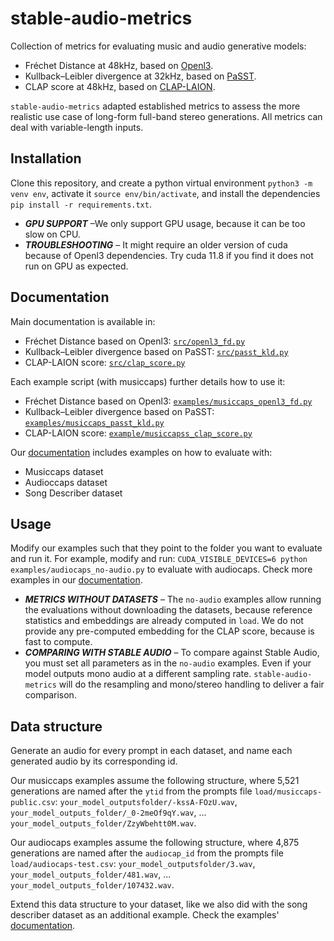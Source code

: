 # stable-audio-metrics
Collection of metrics for evaluating music and audio generative models:
- Fréchet Distance at 48kHz, based on [Openl3](https://github.com/marl/openl3).
- Kullback–Leibler divergence at 32kHz, based on [PaSST](https://github.com/kkoutini/PaSST).
- CLAP score at 48kHz, based on [CLAP-LAION](https://github.com/LAION-AI/CLAP).

`stable-audio-metrics` adapted established metrics to assess the more realistic use case of long-form full-band stereo generations. All metrics can deal with variable-length inputs.

## Installation 
Clone this repository, and create a python virtual environment `python3 -m venv env`, activate it `source env/bin/activate`, and install the dependencies `pip install -r requirements.txt`.

- ***GPU SUPPORT*** –We only support GPU usage, because it can be too slow on CPU.
- ***TROUBLESHOOTING*** – It might require an older version of cuda because of Openl3 dependencies. Try cuda 11.8 if you find it does not run on GPU as expected.

## Documentation

Main documentation is available in: 
- Fréchet Distance based on Openl3:  [`src/openl3_fd.py`](src/openl3_fd.py)
- Kullback–Leibler divergence based on PaSST: [`src/passt_kld.py`](src/passt_kld.py)
- CLAP-LAION score: [`src/clap_score.py`](src/clap_score.py)

Each example script (with musiccaps) further details how to use it:
- Fréchet Distance based on Openl3: [`examples/musiccaps_openl3_fd.py`](example/musiccaps_openl3_fd.py)
- Kullback–Leibler divergence based on PaSST: [`examples/musiccaps_passt_kld.py`](example/musiccaps_passt_kld.py)
- CLAP-LAION score: [`example/musiccapss_clap_score.py`](example/musiccapss_clap_score.py)

Our [documentation](examples/README.md) includes examples on how to evaluate with:
- Musiccaps dataset
- Audioccaps dataset
- Song Describer dataset

## Usage

Modify our examples such that they point to the folder you want to evaluate and run it. For example, modify and run: `CUDA_VISIBLE_DEVICES=6 python examples/audiocaps_no-audio.py` to evaluate with audiocaps. Check more examples in our [documentation](examples/README.md).
- ***METRICS WITHOUT DATASETS*** – The `no-audio` examples allow running the evaluations without downloading the datasets, because reference statistics and embeddings are already computed in `load`.  We do not provide any pre-computed embedding for the CLAP score, because is fast to compute.
- ***COMPARING WITH STABLE AUDIO*** – To compare against Stable Audio, you must set all parameters as in the `no-audio` examples. Even if your model outputs mono audio at a different sampling rate. `stable-audio-metrics` will do the resampling and mono/stereo handling to deliver a fair comparison.

## Data structure
Generate an audio for every prompt in each dataset, and name each generated audio by its corresponding id. 

Our musiccaps examples assume the following structure, where 5,521 generations are named after the `ytid` from the prompts file `load/musiccaps-public.csv`: `your_model_outputsfolder/-kssA-FOzU.wav`, `your_model_outputs_folder/_0-2meOf9qY.wav`, ... `your_model_outputs_folder/ZzyWbehtt0M.wav`.

Our audiocaps examples assume the following structure, where 4,875 generations are named after the `audiocap_id` from the prompts file `load/audiocaps-test.csv`:
`your_model_outputsfolder/3.wav`, `your_model_outputs_folder/481.wav`, ... `your_model_outputs_folder/107432.wav`.

Extend this data structure to your dataset, like we also did with the song describer dataset as an additional example. Check the examples' [documentation](examples/README.md).


